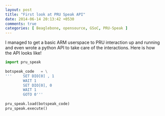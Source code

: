 ```yaml
---
layout: post
title: "First look at PRU Speak API"
date: 2014-06-14 20:13:42 +0530
comments: true
categories: [ Beaglebone, opensource, GSoC, PRU-Speak ]
---
```


I managed to get a basic ARM userspace to PRU interaction up and running and even wrote a python API to take care of the interactions.
Here is how the API looks like!

```python
import pru_speak
 
botspeak_code   = \
'''     SET DIO[0] , 1
        WAIT 1
        SET DIO[0], 0
        WAIT 1
        GOTO 0'''
 
pru_speak.load(botspeak_code)
pru_speak.execute()
```

